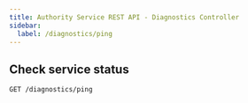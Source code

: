 ```yaml
---
title: Authority Service REST API - Diagnostics Controller
sidebar:
  label: /diagnostics/ping
---
```


## Check service status

`GET /diagnostics/ping`
